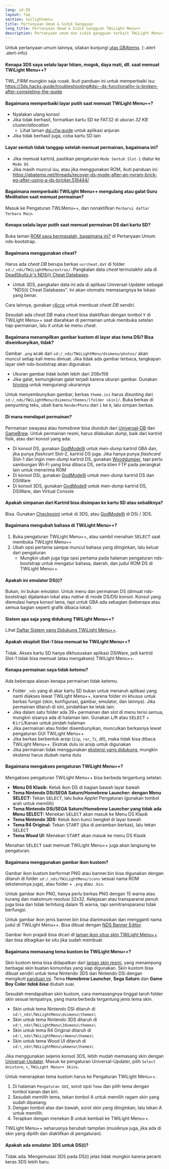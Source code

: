 ```yaml
---
lang: id-ID
layout: faq
section: twilightmenu
title: Pertanyaan Umum & Sidik Gangguan
long_title: Pertanyaan Umum & Sidik Gangguan TWiLight Menu++
description: Pertanyaan umum dan sidik gangguan terkait TWiLight Menu++
---
```


Untuk pertanyaan umum lainnya, silakan kunjungi [utas GBAtemp](https://gbatemp.net/threads/ds-i-3ds-twilight-menu-gui-for-ds-i-games-and-ds-i-menu-replacement.472200/).
{:.alert .alert-info}

#### Kenapa 3DS saya selalu layar hitam, mogok, daya mati, dll. saat memuat TWiLight Menu++?
TWL_FIRM mungkin saja rusak. Ikuti panduan ini untuk memperbaiki isu: <https://3ds.hacks.guide/troubleshooting#dsi--ds-functionality-is-broken-after-completing-the-guide>

#### Bagaimana memperbaiki layar putih saat memuat TWiLight Menu++?
- Nyalakan ulang konsol
- Jika tidak berhasil, formatkan kartu SD ke FAT32 di ukuran *32 KB cluster/allocation*
    - Lihat laman [dsi.cfw.guide](https://dsi.cfw.guide/sd-card-setup.html) untuk aplikasi anjuran
- Jika tidak berhasil juga, coba kartu SD lain

#### Layar sentuh tidak tanggap setelah memuat permainan, bagaimana ini?
- Jika memuat kartrid, pastikan pengaturan `Mode Sentuh Slot-1` diatur ke `Mode DS`
- Jika masih muncul isu, atau jika menggunakan ROM, ikuti panduan ini: https://gbatemp.net/threads/recover-ds-mode-after-an-nvram-brick-eg-after-using-a-ds-bricker.516444/

#### Bagaimana memperbaiki TWiLight Menu++ mengulang atau galat Guru Meditation saat memuat permainan?
Masuk ke Pengaturan TWLMenu++, dan nonaktifkan `Perbarui daftar Terbaru Main`.

#### Kenapa selalu layar putih saat memuat permainan DS dari kartu SD?
Buka laman [ROM saya bermasalah, bagaimana ini?](../nds-bootstrap/faq?faq=im-having-issues-with-my-roms-what-should-i-do) di Pertanyaan Umum nds-bootstrap.

#### Bagaimana menggunakan cheat?
Harus ada *cheat DB* berupa berkas `usrcheat.dat` di folder `sd:/_nds/TWiLightMenu/extras/`. Pangkalan data *cheat* termutakhir ada di [DeadSkullzJr's NDS(i) Cheat Databases](https://gbatemp.net/threads/488711/).
- Untuk 3DS, pangkalan data ini ada di aplikasi Universal-Updater sebagai "NDS(i) Cheat Databases". Ini akan otomatis memasangnya ke lokasi yang benar.

Cara lainnya, gunakan [r4cce](http://hp.vector.co.jp/authors/VA013928/soft_en.html) untuk membuat *cheat DB* sendiri.

Sesudah ada *cheat DB* maka *cheat* bisa diaktifkan dengan tombol <kbd class="face">Y</kbd> di TWiLight Menu++ saat diarahkan di permainan untuk membuka setelan tiap-permainan, lalu <kbd class="face">X</kbd> untuk ke menu *cheat*.

#### Bagaimana menampilkan gambar kustom di layar atas tema DSi? Bisa disembunyikan, tidak?
Gambar `.png` acak dari `sd:/_nds/TWiLightMenu/dsimenu/photos/` akan muncul setiap kali menu dimuat. Jika tidak ada gambar terbaca, tangkapan layar oleh nds-bootstrap akan digunakan.

- Ukuran gambar tidak boleh lebih dari 208x156
- Jika galat, kemungkinan galat terjadi karena ukuran gambar. Gunakan [tinypng](https://tinypng.com) untuk mengurangi ukurannya

Untuk menyembunyikan gambar, berkas `theme.ini` harus disunting dari `sd:/_nds/TWiLightMenu/dsimenu/themes/[folder skin]/`. Buka berkas di penyunting teks, ubah baris `RenderPhoto` dari `1` ke `0`, lalu simpan berkas.

#### Di mana mendapat permainan?
Permainan swayasa atau *homebrew* bisa diunduh dari [Universal-DB](https://db.universal-team.net/ds) dan [GameBrew](https://www.gamebrew.org/wiki/List_of_all_DS_homebrew#Games). Untuk permainan resmi, harus dilakukan *dump*, baik dari kartrid fisik, atau dari konsol yang ada:
- Di konsol DS, gunakan [GodMode9i](https://github.com/DS-Homebrew/GodMode9i/releases) untuk men-*dump* kartrid GBA dan, jika punya *flashcart* Slot-2, kartrid DS juga. Jika hanya punya *flashcard* Slot-1 dan ingin men-*dump* kartrid DS, gunakan [Wooddumper](https://digiex.net/attachments/wooddumper_r89-zip.14735/), tapi perlu sambungan Wi-Fi yang bisa dibaca DS, serta klien FTP pada perangkat lain untuk menerima ROM
- Di konsol DSi, gunakan [GodMode9i](https://github.com/DS-Homebrew/GodMode9i/releases) untuk men-*dump* kartrid DS dan DSiWare
- Di konsol 3DS, gunakan [GodMode9](https://github.com/d0k3/GodMode9/releases) untuk men-*dump* kartrid DS, DSiWare, dan Virtual Console

#### Apakah simpanan dari Kartrid bisa disimpan ke kartu SD atau sebaliknya?
Bisa. Gunakan [Checkpoint](https://github.com/FlagBrew/Checkpoint/releases) untuk di 3DS, atau [GodMode9i](https://github.com/DS-Homebrew/GodMode9i/releases) di DSi / 3DS.

#### Bagaimana mengubah bahasa di TWiLight Menu++?
1. Buka pengaturan TWiLight Menu++, atau sambil menahan <kbd>SELECT</kbd> saat membuka TWiLight Menu++
1. Ubah opsi pertama sampai muncul bahasa yang diinginkan, lalu keluar dari pengaturan
    - Mungkin ubah juga tiga opsi pertama pada halaman pengaturan nds-bootstrap untuk mengatur bahasa, daerah, dan judul ROM DS di TWiLight Menu++

#### Apakah ini emulator DS(i)?
Bukan, ini bukan emulator. Untuk menu dan permainan DS (dimuat nds-bootstrap) dijalankan lokal atau *native* di mode DS/DSi konsol. Konsol yang diemulasi hanya konsol lama, tapi untuk GBA ada sebagian (beberapa atau semua bagian seperti grafik dibaca lokal).

#### Sistem apa saja yang didukung TWiLight Menu++?
Lihat [Daftar Sistem yang Didukung TWiLight Menu++](../ds-index/emulators#list-of-supported-systems-by-twilight-menu).

#### Apakah eksploit Slot-1 bisa memuat ke TWiLight Menu++?
Tidak. Akses kartu SD hanya dikhususkan aplikasi DSiWare, jadi kartrid Slot-1 tidak bisa memuat (atau mengakses) TWiLight Menu++.

#### Kenapa permainan saya tidak ketemu?
Ada beberapa alasan kenapa permainan tidak ketemu.
- Folder `_nds` yang di akar kartu SD bukan untuk menaruh aplikasi yang nanti diakses lewat TWiLight Menu++, karena folder ini khusus untuk berkas fungsi (skin, konfigurasi, gambar, emulator, dan lainnya). Jika permainan ditaruh di sini, pindahkan ke letak lain.
- Jika dalam satu folder ada 39+ permainan dan slot di menu terisi semua, mungkin sisanya ada di halaman lain. Gunakan <kbd class="l">L</kbd>/<kbd class="r">R</kbd> atau <kbd>SELECT</kbd> + <kbd>Kiri</kbd>/<kbd>Kanan</kbd> untuk pindah halaman
- Jika permainan atau folder disembunyikan, munculkan berkasnya lewat pengaturan GUI TWiLight Menu++
- Jika berkas berbentuk arsip (`zip`, `rar`, `7z`, dll), maka tidak bisa dibaca TWiLight Menu++. Ekstrak dulu isi arsip untuk digunakan
- Jika permainan tidak menggunakan [ekstensi yang didukung](../ds-index/emulators#list-of-systems-supported-by-twilight-menu), mungkin ekstensi harus diubah nama dulu

#### Bagaimana mengakses pengaturan TWiLight Menu++?
Mengakses pengaturan TWiLight Menu++ bisa berbeda tergantung setelan.
- **Menu DS Klasik:** Ketuk ikon DS di bagian bawah layar bawah
- **Tema Nintendo DSi/SEGA Saturn/Homebrew Launcher: dengan Menu SELECT:** Tekan <kbd>SELECT</kbd>, lalu buka *Applet* Pengaturan (gunakan tombol arah untuk memilih)
- **Tema Nintendo DSi/SEGA Saturn/Homebrew Launcher yang tidak ada Menu SELECT:** Menekan <kbd>SELECT</kbd> akan masuk ke Menu DS Klasik
- **Tema Nintendo 3DS:** Ketuk ikon kunci bengkel di layar bawah
- **Tema R4 Original:** Tekan <kbd>START</kbd> (jika di peramban berkas), lalu tekan <kbd>SELECT</kbd>
- **Tema Wood UI:** Menekan <kbd>START</kbd> akan masuk ke menu DS Klasik

Menahan <kbd>SELECT</kbd> saat memuat TWiLight Menu++ juga akan langsung ke pengaturan.

#### Bagaimana menggunakan gambar ikon kustom?
Gambar ikon kustom berformat PNG atau banner.bin bisa digunakan dengan ditaruh di folder `sd:/_nds/TWiLightMenu/icons` sesuai nama ROM (ekstensinya juga), atau folder + `.png` atau `.bin`.

Untuk gambar ikon PNG, hanya perlu berkas PNG dengan 15 warna atau kurang dan maksimum resolusi 32x32. Kelejasan atau transparansi penuh juga bisa dan tidak terhitung dalam 15 warna, tapi semitransparansi tidak berfungsi.

Untuk gambar ikon jenis banner.bin bisa dianimasikan dan mengganti nama judul di TWiLight Menu++. Bisa dibuat dengan [NDS Banner Editor](https://github.com/TheGameratorT/NDS_Banner_Editor/releases).

Gambar ikon prajadi bisa dicari di [laman ikon situs skin TWiLight Menu++](https://skins.ds-homebrew.com/icon/) dan bisa dibagikan ke situ jika sudah membuat.

#### Bagaimana memasang tema kustom ke TWiLight Menu++?
Skin kustom tema bisa didapatkan dari [laman skin resmi](https://skins.ds-homebrew.com/), yang menampung berbagai skin buatan komunitas yang siap digunakan. Skin kustom bisa dibuat sendiri untuk tema Nintendo 3DS dan Nintendo DSi dengan mengikuti [panduan ini](https://wiki.ds-homebrew.com/id-ID/twilightmenu/custom-dsi-3ds-skins). Tema **Homebrew Launcher**, **Sega Saturn** dan **Game Boy Color** _**tidak bisa**_ diubah suai.

Sesudah mendapatkan skin kustom, cara memasangnya tinggal taruh folder skin sesuai tempatnya, yang mana berbeda tergantung jenis tema skin.
- Skin untuk tema Nintendo DSi ditaruh di `sd:\_nds\TWiLightMenu\dsimenu\themes\`
- Skin untuk tema Nintendo 3DS ditaruh di `sd:\_nds\TWiLightMenu\3dsmenu\themes\`
- Skin untuk tema R4 Original ditaruh di `sd:\_nds\TWiLightMenu\r4menu\themes\`
- Skin untuk tema Wood UI ditaruh di `sd:\_nds\TWiLightMenu\akmenu\themes\`

Jika menggunakan sejenis konsol 3DS, lebih mudah memasang skin dengan [Universal-Updater](https://github.com/Universal-Team/Universal-Updater/releases). Masuk ke pengaturan Universal-Updater, pilih `Select Unistore`, `+`, `TWiLight Menu++ Skins`.

Untuk menerapkan tema kustom harus ke Pengaturan TWiLight Menu++.
1. Di halaman `Pengaturan GUI`, sorot opsi `Tema` dan pilih tema dengan tombol kanan dan kiri.
1. Sesudah memilih tema, tekan tombol A untuk memilih ragam skin yang sudah dipasang.
1. Dengan tombol atas dan bawah, sorot skin yang diinginkan, lalu tekan A untuk memilih.
1. Terapkan dengan menekan B untuk kembali ke TWiLight Menu++.

TWiLight Menu++ seharusnya berubah tampilan (musiknya juga, jika ada di skin yang dipilih dan diaktifkan di pengaturan).

#### Apakah ada emulator 3DS untuk DS(i)?
Tidak ada. Mengemulasi 3DS pada DS(i) jelas tidak mungkin karena peranti keras 3DS lebih baru.

